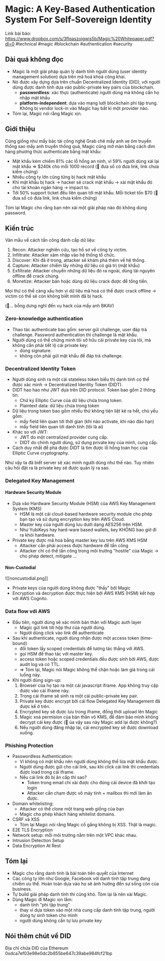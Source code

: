 # Magic: A Key-Based Authentication System For Self-Sovereign Identity

Link bài báo: https://www.dropbox.com/s/3flqaszoigwis5b/Magic%20Whitepaper.pdf?dl=0
#technical #magic #blockchain #authentication #security

## Dài quá không đọc

- Magic là một giải pháp quản lý danh tính người dùng (user identity management solution) dựa trên mã hoá khoá công khai.
- Nó được xây dựng dựa trên chuẩn Decentralized Identity (DID), với người dùng được danh tính dựa vào public-private key pairs của blockchain.
	- **passwordless**: xác thực (authenticate) người dùng mà không cần họ nhập mật khẩu
	- **platform-independent**: dựa vào mạng lưới blockchain phi tập trung. Không bị vendor lock-in vào Magic hay bất kì một provider nào.
- Tóm lại, Magic nói rằng Magic xịn.

## Giới thiệu
Cũng giống như mấy bác tài công nghệ Grab chê mấy anh xe ôm truyền thống sao mấy anh truyền thống quá, Magic cũng mở màn bằng cách dìm hàng phương thức authenticate bằng mật khẩu:

- Mật khẩu kém chiếm 81% các lỗ hổng an ninh, vì 59% người dùng xài lại mật khẩu => $240k cho mỗi 1000 record (🧠 đưa số có đưa link, link chưa kiểm chứng)
- Nhiều công ty lớn cũng từng bị hack mật khẩu
- Khi mật khẩu bị hack -> hacker sẽ crack mật khẩu -> xài mật khẩu đó cho tài khoản ngân hàng -> impact to.
- Tới 50% support ticket đều liên quan tới mật khẩu. Mỗi ticket tốn $70 (🧠 đưa số có đưa link, link chưa kiểm chứng)

Tóm lại Magic cho rằng bạn nên xài một giải pháp nào đó không dùng password.

## Kiến trúc

Văn mẫu về cách tấn công đánh cắp dữ liệu:

1. Recon: Attacker nghiên cứu, tạo hồ sơ về công ty victim.
2. Infiltrate: Attacker xâm nhập vào hệ thống tổ chức.
3. Discover: Khi đã ở trong, attacker sẽ khám phá thêm về hệ thống.
4. Capture: Attacker chiếm lấy những dữ liệu có giá trị (mật khẩu)
5. Exfiltrate: Attacker chuyển những dữ liệu đó ra ngoài, dùng tài nguyên offline để crack chúng.
6. Monetize: Attacker bán hoặc dùng dữ liệu crack được để tống tiền.

Mọi thứ có thể càng xấu hơn vì dữ liệu mã hoá có thể được crack offline -> victim có thể sẽ còn không biết mình đã bị hack.

(🧠... bỗng dưng nghĩ đến vụ hack của mấy anh BKAV)

### Zero-knowledge authentication

- Thao tác authenticate bao gồm: server gửi challenge, user đáp trả challenge. Password authentication thì challenge là mật khẩu.
- Người dùng có thể chứng minh tôi sở hữu cái private key của tôi, mà không cần phải tiết lộ cái private key:
	- dùng signature.
	- không còn phải gửi mật khẩu để đáp trả challenge.

### Decentralized Identity Token

- Người dùng sinh ra một cái stateless token biểu thị danh tính có thể được xác minh -> Decentralized Identity Token (DIDT).
- DIDT hao hao như JWT dựa trên DID protocol. Token bao gồm 2 thông tin:
	- Chữ ký Elliptic Curve của dữ liệu chứa trong token.
	- Plaintext data: dữ liệu chứa trong token
- Dữ liệu trong token bao gồm nhiều thứ không tiện liệt kê ra hết, chủ yếu gồm:
	- mấy field liên quan tới thời gian (khi nào activate, khi nào đáo hạn)
	- mấy field liên quan tới danh tính (tôi là ai)
- Khác so với JWT:
	- JWT do một centralized provider cung cấp.
	- DIDT do chính người dùng, sử dụng private key của mình, cung cấp.
- Cách duy nhất để phá được DIDT là tìm được lỗ hổng toán học của Elliptic Curve cryptography.

Như vậy ta đã biết server sẽ xác minh người dùng như thế nào. Tuy nhiên câu hỏi đặt ra là private key sẽ được quản lý ra sao.

### Delegated Key Management
#### Hardware Security Module
- Dựa vào Hardware Security Module (HSM) của AWS Key Management System (KMS)
	- HSM là một cái cloud-based hardware security module cho phép bạn tạo và sử dụng encryption key trên AWS Cloud.
	- Master key của người dùng lưu dưới dạng AES256 trên HSM.
	- Như YubiKeys hay hard-ware based wallets, key KHÔNG bao giờ đi ra khỏi hardware.
- Private key được mã hoá bằng master key lưu trên AWS KMS HSM
	- Attacker cần phải access được hardware để tấn công
	- Attacker chỉ có thể tấn công trong môi trường "hostile" của Magic -> cho phép detect, mitigate ...
#### Non-Custodial
![[noncustodial.png]]

- Private keys của người dùng không được "thấy" bởi Magic
- Encryption và decryption được thực hiện bởi AWS KMS (HSM) kết hợp với AWS Cognito.

### Data flow với AWS

- Đầu tiên, người dùng sẽ xác minh bản thân với Magic auth layer
	- Magic gửi link tới hộp thư của người dùng.
	- Người dùng click vào link để authenticate
- Sau khi authenticate, người dùng nhận được một access token (time-bound)
	- đổi token lấy scoped credentials để tương tác thẳng với AWS.
	- gọi HSM để thao tác với master key.
	- access token hoặc scoped credentials đều được sinh bởi AWS, được audit log và có TTL.
	- => Tóm lại, Magic nói Magic không thể chặn hoặc làm giả trong cái luồng này.
- Khi người dùng sign-up:
	1. Browser của họ tạo ra một cái javascript iframe. App không truy cập được vào cái iframe này.
	2. Trong cái iframe sẽ sinh ra một cái public-private key pair.
	3. Private key được encrypt bởi cái flow Delegated Key Management đã được kể ở trên.
	4. Encrypted key sẽ được lưu trong iframe, đồng thời upload lên Magic
	5. Magic xoá permision của bản thân vô KMS, để đảm bảo mình không decrypt cái key được (🧠 ủa vậy sau này Magic add lại được không?)
	6. Nếu người dùng đăng nhập lại, cái encrypted key sẽ được download xuống.

### Phishing Protection

- Passwordless Authentication:
	- Vì không có mật khẩu nên người dùng không thể lừa mật khẩu được.
	- Người dùng được gửi cho cái link, sau khi click cái link thì credentials được load trong cái iframe.
	- Nếu cái link đó bị ăn cắp thì sao?
		- Token trong email chỉ xài được cho đúng cái device đã khởi tạo login
		- Attacker cần chạm được vô máy tính + mailbox thì mới làm ăn được.
- Domain whitelisting:
	- Attacker có thể clone một trang web giống của bạn
	- Magic cho phép khách hàng whitelist domains.
- CSRF và XSS
	- Tóm lại Magic nói rằng Magic cố gắng không bị XSS. Thật là magic.
- E2E TLS Encryption
- Network setup: mỗi môi trường nằm trên một VPC khác nhau.
- Intrusion Detection Setup
- Data Encryption At Rest

## Tóm lại
- Magic cho rằng danh tính là bài toán tiên quyết của Internet
- Các công ty lớn như Google, Facebook với danh tính tập trung đang chiếm ưu thế. Hoàn toàn dựa vào họ sẽ ảnh hưởng đến sự sống còn của business.
- Tự build giải pháp danh tính thì cũng khó. Tóm lại là nên xài Magic.
- Dùng Magic đi Magic xịn lắm:
	- danh tính "phi tập trung"
	- thay vì dựa token vào một nhà cung cấp danh tính tập trung, người dùng tự sinh token cho mình
	- người dùng không cần tự lưu private key

## Nói thêm chút về DID
Địa chỉ chứa DID của Ethereum
0xdca7ef03e98e0dc2b855be647c39abe984fcf21bp